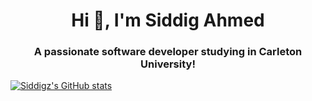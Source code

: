 <h1 align="center">Hi 👋, I'm Siddig Ahmed</h1>
<h3 align="center">A passionate software developer studying in Carleton University!</h3>

<p align="left">
</p>


[![Siddigz's GitHub stats](https://github-readme-stats.vercel.app/api?username=siddigz)](https://github.com/anuraghazra/github-readme-stats)
